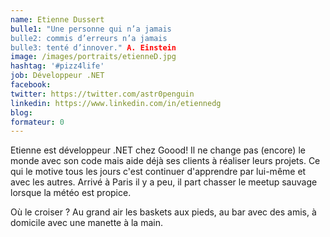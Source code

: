 ```yaml
---
name: Etienne Dussert
bulle1: "Une personne qui n’a jamais 
bulle2: commis d’erreurs n’a jamais 
bulle3: tenté d’innover." A. Einstein
image: /images/portraits/etienneD.jpg
hashtag: '#pizz4life'
job: Développeur .NET
facebook: 
twitter: https://twitter.com/astr0penguin
linkedin: https://www.linkedin.com/in/etiennedg
blog:
formateur: 0
---
```


Etienne est développeur .NET chez Goood! Il ne change pas (encore) le monde avec son code
mais aide déjà ses clients à réaliser leurs projets.
Ce qui le motive tous les jours c'est continuer d'apprendre par lui-même et avec les autres.
Arrivé à Paris il y a peu, il part chasser le meetup sauvage lorsque la météo est propice. 

Où le croiser ? Au grand air les baskets aux pieds, 
au bar avec des amis, à domicile avec une manette à la main.